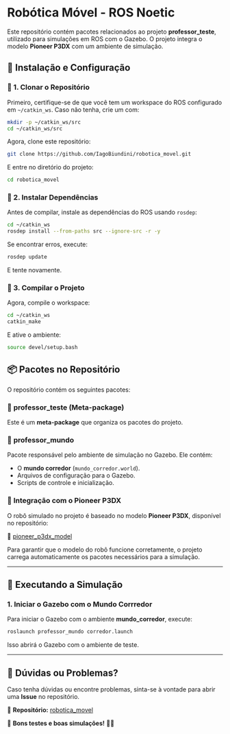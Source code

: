 # Robótica Móvel - ROS Noetic

Este repositório contém pacotes relacionados ao projeto **professor_teste**, utilizado para simulações em ROS com o Gazebo. O projeto integra o modelo **Pioneer P3DX** com um ambiente de simulação.

## 🚀 Instalação e Configuração

### 🔹 1. Clonar o Repositório
Primeiro, certifique-se de que você tem um workspace do ROS configurado em `~/catkin_ws`. Caso não tenha, crie um com:

```bash
mkdir -p ~/catkin_ws/src
cd ~/catkin_ws/src
```

Agora, clone este repositório:

```bash
git clone https://github.com/IagoBiundini/robotica_movel.git
```

E entre no diretório do projeto:

```bash
cd robotica_movel
```

### 🔹 2. Instalar Dependências
Antes de compilar, instale as dependências do ROS usando `rosdep`:

```bash
cd ~/catkin_ws
rosdep install --from-paths src --ignore-src -r -y
```

Se encontrar erros, execute:

```bash
rosdep update
```

E tente novamente.

### 🔹 3. Compilar o Projeto
Agora, compile o workspace:

```bash
cd ~/catkin_ws
catkin_make
```

E ative o ambiente:

```bash
source devel/setup.bash
```

## 📦 Pacotes no Repositório

O repositório contém os seguintes pacotes:

### 🔹 **professor_teste (Meta-package)**
Este é um **meta-package** que organiza os pacotes do projeto.

### 🔹 **professor_mundo**
Pacote responsável pelo ambiente de simulação no Gazebo. Ele contém:
- O **mundo corredor** (`mundo_corredor.world`).
- Arquivos de configuração para o Gazebo.
- Scripts de controle e inicialização.

### 🔹 **Integração com o Pioneer P3DX**
O robô simulado no projeto é baseado no modelo **Pioneer P3DX**, disponível no repositório:

🔗 [pioneer_p3dx_model](https://github.com/mario-serna/pioneer_p3dx_model)

Para garantir que o modelo do robô funcione corretamente, o projeto carrega automaticamente os pacotes necessários para a simulação.

---

## 🏁 Executando a Simulação

### **1. Iniciar o Gazebo com o Mundo Corrredor**
Para iniciar o Gazebo com o ambiente **mundo_corredor**, execute:

```bash
roslaunch professor_mundo corredor.launch
```

Isso abrirá o Gazebo com o ambiente de teste.

---

## 🔧 Dúvidas ou Problemas?
Caso tenha dúvidas ou encontre problemas, sinta-se à vontade para abrir uma **Issue** no repositório.

📌 **Repositório:** [robotica_movel](https://github.com/IagoBiundini/robotica_movel)

🚀 **Bons testes e boas simulações!** 🤖🔥
